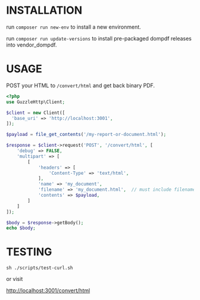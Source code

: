 # INSTALLATION

run `composer run new-env` to install a new environment.

run `composer run update-versions` to install pre-packaged dompdf releases into vendor_dompdf.

# USAGE
POST your HTML to `/convert/html` and get back binary PDF.

```php
<?php
use GuzzleHttp\Client;

$client = new Client([
  'base_uri' => 'http://localhost:3001',
]);

$payload = file_get_contents('/my-report-or-document.html');

$response = $client->request('POST', '/convert/html', [
    'debug' => FALSE,
    'multipart' => [
        [
            'headers' => [
                'Content-Type' => 'text/html',
            ],
            'name' => 'my_document',
            'filename' => 'my_document.html',  // must include filename for laravel/lumen/symfony/php?
            'contents' => $payload,
        ]
    ]
]);

$body = $response->getBody();
echo $body;
```

# TESTING

`sh ./scripts/test-curl.sh`

or visit

[http://localhost:3001/convert/html](http://localhost:3001/convert/html)
